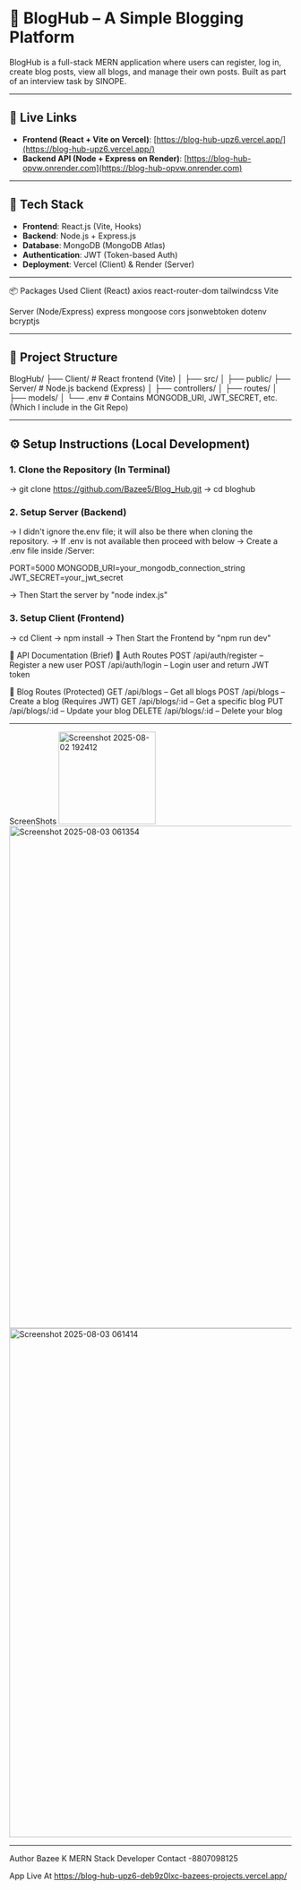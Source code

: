 # 📝 BlogHub – A Simple Blogging Platform

BlogHub is a full-stack MERN application where users can register, log in, create blog posts, view all blogs, and manage their own posts. Built as part of an interview task by SINOPE.

---

## 🔗 Live Links

-  **Frontend (React + Vite on Vercel)**: [https://blog-hub-upz6.vercel.app/](https://blog-hub-upz6.vercel.app/)
-  **Backend API (Node + Express on Render)**: [https://blog-hub-opvw.onrender.com](https://blog-hub-opvw.onrender.com)

---

## 🚀 Tech Stack

- **Frontend**: React.js (Vite, Hooks)
- **Backend**: Node.js + Express.js
- **Database**: MongoDB (MongoDB Atlas)
- **Authentication**: JWT (Token-based Auth)
- **Deployment**: Vercel (Client) & Render (Server)

---

📦 Packages Used
Client (React)
axios
react-router-dom
tailwindcss
Vite

Server (Node/Express)
express
mongoose
cors
jsonwebtoken
dotenv
bcryptjs

---

## 📁 Project Structure
BlogHub/
├── Client/ # React frontend (Vite)
│ ├── src/
│ ├── public/
├── Server/ # Node.js backend (Express)
│ ├── controllers/
│ ├── routes/
│ ├── models/
│ └── .env # Contains MONGODB_URI, JWT_SECRET, etc.(Which I include in the Git Repo)

---

## ⚙️ Setup Instructions (Local Development)

###  1. Clone the Repository (In Terminal)
-> git clone https://github.com/Bazee5/Blog_Hub.git
-> cd bloghub

###  2. Setup Server (Backend)
-> I didn't ignore the.env file; it will also be there when cloning the repository.
-> If .env is not available then proceed with below
-> Create a .env file inside /Server: 
 
 PORT=5000
 MONGODB_URI=your_mongodb_connection_string
 JWT_SECRET=your_jwt_secret

-> Then Start the server by "node index.js"

###  3. Setup Client (Frontend)
-> cd Client
-> npm install
-> Then Start the Frontend by "npm run dev"


📡 API Documentation (Brief)
🔐 Auth Routes
POST /api/auth/register – Register a new user
POST /api/auth/login – Login user and return JWT token

📝 Blog Routes (Protected)
GET /api/blogs – Get all blogs
POST /api/blogs – Create a blog (Requires JWT)
GET /api/blogs/:id – Get a specific blog
PUT /api/blogs/:id – Update your blog
DELETE /api/blogs/:id – Delete your blog

---
ScreenShots
<img width="173" height="165" alt="Screenshot 2025-08-02 192412" src="https://github.com/user-attachments/assets/9e9e0964-382f-4de3-b3b0-24d796d9559b" />
<img width="1787" height="897" alt="Screenshot 2025-08-03 061354" src="https://github.com/user-attachments/assets/d325093b-d7ca-429f-8481-1020de933f38" />
<img width="1769" height="909" alt="Screenshot 2025-08-03 061414" src="https://github.com/user-attachments/assets/088c4e26-172f-4c1f-a121-ae031599a81d" />

---

Author
Bazee K
MERN Stack Developer 
Contact -8807098125

App Live At https://blog-hub-upz6-deb9z0lxc-bazees-projects.vercel.app/







